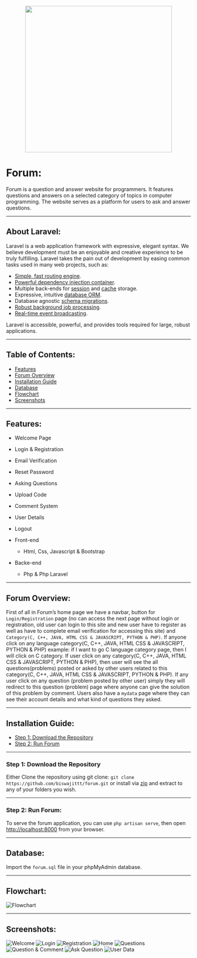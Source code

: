 <p align="center"><a><img src="screenshots/forumlogo.png" width="400"></a></p>

# Forum:
Forum is a question and answer website for programmers. It features questions and answers on a selected category of topics in computer programming. The website serves as a platform for users to ask and answer questions.


-----
## About Laravel:

Laravel is a web application framework with expressive, elegant syntax. We believe development must be an enjoyable and creative experience to be truly fulfilling. Laravel takes the pain out of development by easing common tasks used in many web projects, such as:

- [Simple, fast routing engine](https://laravel.com/docs/routing).
- [Powerful dependency injection container](https://laravel.com/docs/container).
- Multiple back-ends for [session](https://laravel.com/docs/session) and [cache](https://laravel.com/docs/cache) storage.
- Expressive, intuitive [database ORM](https://laravel.com/docs/eloquent).
- Database agnostic [schema migrations](https://laravel.com/docs/migrations).
- [Robust background job processing](https://laravel.com/docs/queues).
- [Real-time event broadcasting](https://laravel.com/docs/broadcasting).

Laravel is accessible, powerful, and provides tools required for large, robust applications.

-----
## Table of Contents:

* [Features](#item1)
* [Forum Overview](#item2)
* [Installation Guide](#item3)
* [Database](#item4)
* [Flowchart](#item5)
* [Screenshots](#item6)

-----
<a name="item1"></a>

## Features:

* Welcome Page
* Login & Registration
* Email Verification
* Reset Password
* Asking Questions
* Upload Code
* Comment System
* User Details
* Logout

* Front-end
  * Html, Css, Javascript & Bootstrap
* Backe-end
  * Php & Php Laravel

-----
<a name="item2"></a>

## Forum Overview:
First of all in Forum’s home page we have a navbar, button for `Login/Registration` page (no can access the next page without login or registration, old user can login to this site and new user have to register as well as have to complete email verification for accessing this site) and `Category(C, C++, JAVA, HTML CSS & JAVASCRIPT, PYTHON & PHP)`. If anyone click on any language category(C, C++, JAVA, HTML CSS & JAVASCRIPT, PYTHON & PHP) example: if I want to go C language category page, then I will click on C category. If user click on any category(C, C++, JAVA, HTML CSS & JAVASCRIPT, PYTHON & PHP), then user will see the all questions(problems) posted or asked by other users related to this category(C, C++, JAVA, HTML CSS & JAVASCRIPT, PYTHON & PHP). If any user click on any question (problem posted by other user) simply they will redirect to this question (problem) page where anyone can give the solution of this problem by comment. Users also have a `mydata` page where they can see their account details and what kind of questions they asked.

-----
<a name="item3"></a>


## Installation Guide:

* [Step 1: Download the Repository](#step1)
* [Step 2: Run Forum](#step2)

-----
<a name="step1"></a>

### Step 1: Download the Repository

Either Clone the repository using git clone: `git clone https://github.com/biswajittt/forum.git` 
or install via <a target="_blank" href="https://github.com/biswajittt/forum/archive/master.zip">zip</a> and extract 
to any of your folders you wish.

-----
<a name="step2"></a>

### Step 2: Run Forum:

To serve the forum application, you can use `php artisan serve`, then open [http://localhost:8000](http://localhost:8000) from your browser.

-----

<a name="item4"></a>

## Database:

Import the `forum.sql` file in your phpMyAdmin database.

-----
<a name="item5"></a>

## Flowchart:
![Flowchart](screenshots/flowchart.png)

-----
<a name="item6"></a>

## Screenshots:

![Welcome](screenshots/welcome.png)
![Login](screenshots/login.png)
![Registration](screenshots/registration.png)
![Home](screenshots/home.png)
![Questions](screenshots/questions.png)
![Question & Comment](screenshots/question&comment.png)
![Ask Question](screenshots/askquestion.png)
![User Data](screenshots/userdata.png)
